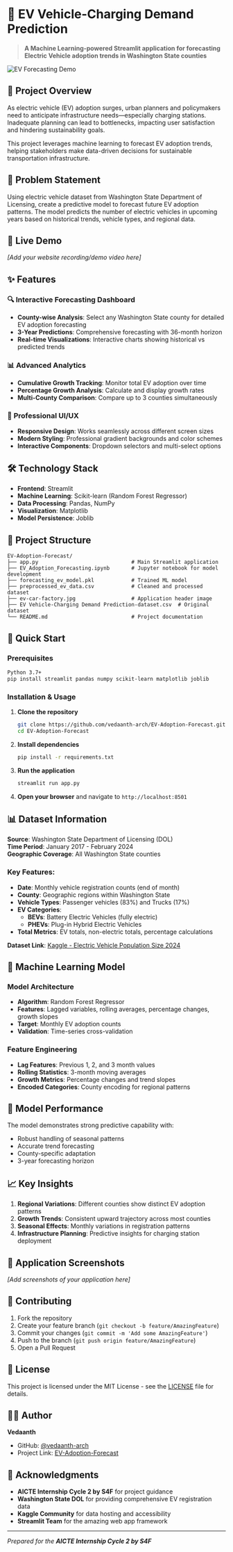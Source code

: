 # 🔮 EV Vehicle-Charging Demand Prediction

> **A Machine Learning-powered Streamlit application for forecasting Electric Vehicle adoption trends in Washington State counties**

![EV Forecasting Demo](ev-car-factory.jpg)

## 🚗 Project Overview

As electric vehicle (EV) adoption surges, urban planners and policymakers need to anticipate infrastructure needs—especially charging stations. Inadequate planning can lead to bottlenecks, impacting user satisfaction and hindering sustainability goals.

This project leverages machine learning to forecast EV adoption trends, helping stakeholders make data-driven decisions for sustainable transportation infrastructure.

## 🎯 Problem Statement

Using electric vehicle dataset from Washington State Department of Licensing, create a predictive model to forecast future EV adoption patterns. The model predicts the number of electric vehicles in upcoming years based on historical trends, vehicle types, and regional data.

## 🎥 Live Demo

*[Add your website recording/demo video here]*

## ✨ Features

### 🔍 **Interactive Forecasting Dashboard**
- **County-wise Analysis**: Select any Washington State county for detailed EV adoption forecasting
- **3-Year Predictions**: Comprehensive forecasting with 36-month horizon
- **Real-time Visualizations**: Interactive charts showing historical vs predicted trends

### 📊 **Advanced Analytics**
- **Cumulative Growth Tracking**: Monitor total EV adoption over time
- **Percentage Growth Analysis**: Calculate and display growth rates
- **Multi-County Comparison**: Compare up to 3 counties simultaneously

### 🎨 **Professional UI/UX**
- **Responsive Design**: Works seamlessly across different screen sizes
- **Modern Styling**: Professional gradient backgrounds and color schemes
- **Interactive Components**: Dropdown selectors and multi-select options

## 🛠️ Technology Stack

- **Frontend**: Streamlit
- **Machine Learning**: Scikit-learn (Random Forest Regressor)
- **Data Processing**: Pandas, NumPy
- **Visualization**: Matplotlib
- **Model Persistence**: Joblib

## 📁 Project Structure

```
EV-Adoption-Forecast/
├── app.py                              # Main Streamlit application
├── EV_Adoption_Forecasting.ipynb       # Jupyter notebook for model development
├── forecasting_ev_model.pkl            # Trained ML model
├── preprocessed_ev_data.csv            # Cleaned and processed dataset
├── ev-car-factory.jpg                  # Application header image
├── EV Vehicle-Charging Demand Prediction-dataset.csv  # Original dataset
└── README.md                           # Project documentation
```

## 🚀 Quick Start

### Prerequisites
```bash
Python 3.7+
pip install streamlit pandas numpy scikit-learn matplotlib joblib
```

### Installation & Usage
1. **Clone the repository**
   ```bash
   git clone https://github.com/vedaanth-arch/EV-Adoption-Forecast.git
   cd EV-Adoption-Forecast
   ```

2. **Install dependencies**
   ```bash
   pip install -r requirements.txt
   ```

3. **Run the application**
   ```bash
   streamlit run app.py
   ```

4. **Open your browser** and navigate to `http://localhost:8501`

## 📊 Dataset Information

**Source**: Washington State Department of Licensing (DOL)  
**Time Period**: January 2017 - February 2024  
**Geographic Coverage**: All Washington State counties

### Key Features:
- **Date**: Monthly vehicle registration counts (end of month)
- **County**: Geographic regions within Washington State
- **Vehicle Types**: Passenger vehicles (83%) and Trucks (17%)
- **EV Categories**:
  - **BEVs**: Battery Electric Vehicles (fully electric)
  - **PHEVs**: Plug-in Hybrid Electric Vehicles
- **Total Metrics**: EV totals, non-electric totals, percentage calculations

**Dataset Link**: [Kaggle - Electric Vehicle Population Size 2024](https://www.kaggle.com/datasets/sahirmaharajj/electric-vehicle-population-size-2024/data)

## 🧠 Machine Learning Model

### Model Architecture
- **Algorithm**: Random Forest Regressor
- **Features**: Lagged variables, rolling averages, percentage changes, growth slopes
- **Target**: Monthly EV adoption counts
- **Validation**: Time-series cross-validation

### Feature Engineering
- **Lag Features**: Previous 1, 2, and 3 month values
- **Rolling Statistics**: 3-month moving averages
- **Growth Metrics**: Percentage changes and trend slopes
- **Encoded Categories**: County encoding for regional patterns

## 🎯 Model Performance

The model demonstrates strong predictive capability with:
- Robust handling of seasonal patterns
- Accurate trend forecasting
- County-specific adaptation
- 3-year forecasting horizon

## 📈 Key Insights

1. **Regional Variations**: Different counties show distinct EV adoption patterns
2. **Growth Trends**: Consistent upward trajectory across most counties
3. **Seasonal Effects**: Monthly variations in registration patterns
4. **Infrastructure Planning**: Predictive insights for charging station deployment

## 🎨 Application Screenshots

*[Add screenshots of your application here]*

## 🤝 Contributing

1. Fork the repository
2. Create your feature branch (`git checkout -b feature/AmazingFeature`)
3. Commit your changes (`git commit -m 'Add some AmazingFeature'`)
4. Push to the branch (`git push origin feature/AmazingFeature`)
5. Open a Pull Request

## 📝 License

This project is licensed under the MIT License - see the [LICENSE](LICENSE) file for details.

## 👨‍💻 Author

**Vedaanth**
- GitHub: [@vedaanth-arch](https://github.com/vedaanth-arch)
- Project Link: [EV-Adoption-Forecast](https://github.com/vedaanth-arch/EV-Adoption-Forecast)

## 🙏 Acknowledgments

- **AICTE Internship Cycle 2 by S4F** for project guidance
- **Washington State DOL** for providing comprehensive EV registration data
- **Kaggle Community** for data hosting and accessibility
- **Streamlit Team** for the amazing web app framework

---

*Prepared for the **AICTE Internship Cycle 2 by S4F***
